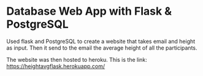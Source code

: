 # Database Web App with Flask & PostgreSQL

Used flask and PostgreSQL to create a website that takes email and height as input. Then it send to the email the average height of all the participants.

The website was then hosted to heroku. This is the link:
https://heightavgflask.herokuapp.com/
